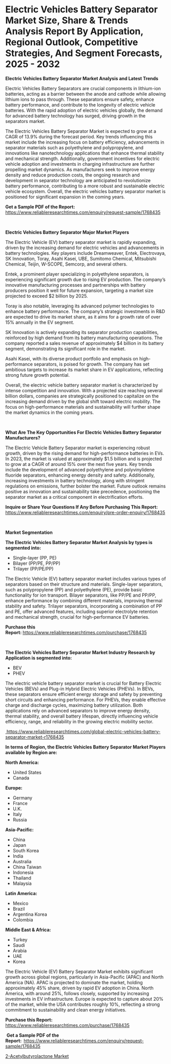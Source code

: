 <p><h1>Electric Vehicles Battery Separator Market Size, Share & Trends Analysis Report By Application, Regional Outlook, Competitive Strategies, And Segment Forecasts, 2025 - 2032</h1></p><p><strong>Electric Vehicles Battery Separator Market Analysis and Latest Trends</strong></p>
<p><p>Electric Vehicles Battery Separators are crucial components in lithium-ion batteries, acting as a barrier between the anode and cathode while allowing lithium ions to pass through. These separators ensure safety, enhance battery performance, and contribute to the longevity of electric vehicle batteries. With the rapid adoption of electric vehicles globally, the demand for advanced battery technology has surged, driving growth in the separators market.</p><p>The Electric Vehicles Battery Separator Market is expected to grow at a CAGR of 13.9% during the forecast period. Key trends influencing this market include the increasing focus on battery efficiency, advancements in separator materials such as polyethylene and polypropylene, and innovations like nanotechnology applications that enhance thermal stability and mechanical strength. Additionally, government incentives for electric vehicle adoption and investments in charging infrastructure are further propelling market dynamics. As manufacturers seek to improve energy density and reduce production costs, the ongoing research and development in separator technology are anticipated to revolutionize battery performance, contributing to a more robust and sustainable electric vehicle ecosystem. Overall, the electric vehicles battery separator market is positioned for significant expansion in the coming years.</p></p>
<p><strong>Get a Sample PDF of the Report:&nbsp;</strong> <a href="https://www.reliableresearchtimes.com/enquiry/request-sample/1768435?utm_campaign=1558&utm_medium=2&utm_source=Github&utm_content=ia&utm_term=02022025&utm_id=electric-vehicles-battery-separator">https://www.reliableresearchtimes.com/enquiry/request-sample/1768435</a></p>
<p>&nbsp;</p>
<p><strong>Electric Vehicles Battery Separator Major Market Players</strong></p>
<p><p>The Electric Vehicle (EV) battery separator market is rapidly expanding, driven by the increasing demand for electric vehicles and advancements in battery technologies. Key players include Dreamweaver, Entek, Electrovaya, SK Innovation, Toray, Asahi Kasei, UBE, Sumitomo Chemical, Mitsubishi Chemical, Teijin, W-SCOPE, Semcorp, and several others.</p><p>Entek, a prominent player specializing in polyethylene separators, is experiencing significant growth due to rising EV production. The company’s innovative manufacturing processes and partnerships with battery producers position it well for future expansion, targeting a market size projected to exceed $2 billion by 2025.</p><p>Toray is also notable, leveraging its advanced polymer technologies to enhance battery performance. The company’s strategic investments in R&D are expected to drive its market share, as it aims for a growth rate of over 15% annually in the EV segment.</p><p>SK Innovation is actively expanding its separator production capabilities, reinforced by high demand from its battery manufacturing operations. The company reported a sales revenue of approximately $4 billion in its battery segment, demonstrating its significant role in the market.</p><p>Asahi Kasei, with its diverse product portfolio and emphasis on high-performance separators, is poised for growth. The company has set ambitious targets to increase its market share in EV applications, reflecting strong future growth potential.</p><p>Overall, the electric vehicle battery separator market is characterized by intense competition and innovation. With a projected size reaching several billion dollars, companies are strategically positioned to capitalize on the increasing demand driven by the global shift toward electric mobility. The focus on high-performance materials and sustainability will further shape the market dynamics in the coming years.</p></p>
<p>&nbsp;</p>
<p><strong>What Are The Key Opportunities For Electric Vehicles Battery Separator Manufacturers?</strong></p>
<p><p>The Electric Vehicle Battery Separator market is experiencing robust growth, driven by the rising demand for high-performance batteries in EVs. In 2023, the market is valued at approximately $1.5 billion and is projected to grow at a CAGR of around 15% over the next five years. Key trends include the development of advanced polyethylene and polyvinylidene fluoride separators, enhancing energy density and safety. Additionally, increasing investments in battery technology, along with stringent regulations on emissions, further bolster the market. Future outlook remains positive as innovation and sustainability take precedence, positioning the separator market as a critical component in electrification efforts.</p></p>
<p><strong>Inquire or Share Your Questions If Any Before Purchasing This Report:</strong> <a href="https://www.reliableresearchtimes.com/enquiry/pre-order-enquiry/1768435?utm_campaign=1558&utm_medium=2&utm_source=Github&utm_content=ia&utm_term=02022025&utm_id=electric-vehicles-battery-separator">https://www.reliableresearchtimes.com/enquiry/pre-order-enquiry/1768435</a></p>
<p>&nbsp;</p>
<p><strong>Market Segmentation</strong></p>
<p><strong>The Electric Vehicles Battery Separator Market Analysis by types is segmented into:</strong></p>
<p><ul><li>Single-layer (PP, PE)</li><li>Bilayer (PP/PE, PP/PP)</li><li>Trilayer (PP/PE/PP)</li></ul></p>
<p><p>The Electric Vehicle (EV) battery separator market includes various types of separators based on their structure and materials. Single-layer separators, such as polypropylene (PP) and polyethylene (PE), provide basic functionality for ion transport. Bilayer separators, like PP/PE and PP/PP, enhance performance by combining different materials, improving thermal stability and safety. Trilayer separators, incorporating a combination of PP and PE, offer advanced features, including superior electrolyte retention and mechanical strength, crucial for high-performance EV batteries.</p></p>
<p><strong>Purchase this Report:&nbsp;</strong><a href="https://www.reliableresearchtimes.com/purchase/1768435?utm_campaign=1558&utm_medium=2&utm_source=Github&utm_content=ia&utm_term=02022025&utm_id=electric-vehicles-battery-separator">https://www.reliableresearchtimes.com/purchase/1768435</a></p>
<p>&nbsp;</p>
<p><strong>The Electric Vehicles Battery Separator Market Industry Research by Application is segmented into:</strong></p>
<p><ul><li>BEV</li><li>PHEV</li></ul></p>
<p><p>The electric vehicle battery separator market is crucial for Battery Electric Vehicles (BEVs) and Plug-in Hybrid Electric Vehicles (PHEVs). In BEVs, these separators ensure efficient energy storage and safety by preventing short circuits and enhancing performance. For PHEVs, they enable effective charge and discharge cycles, maximizing battery utilization. Both applications rely on advanced separators to improve energy density, thermal stability, and overall battery lifespan, directly influencing vehicle efficiency, range, and reliability in the growing electric mobility sector.</p></p>
<p><a href="https://www.reliableresearchtimes.com/global-electric-vehicles-battery-separator-market-r1768435?utm_campaign=1558&utm_medium=2&utm_source=Github&utm_content=ia&utm_term=02022025&utm_id=electric-vehicles-battery-separator">&nbsp;https://www.reliableresearchtimes.com/global-electric-vehicles-battery-separator-market-r1768435</a></p>
<p><strong>In terms of Region, the Electric Vehicles Battery Separator Market Players available by Region are:</strong></p>
<p>
    <p> <strong> North America: </strong>
        <ul>
            <li>United States</li>
            <li>Canada</li>
        </ul>
        </p> 
    <p> <strong> Europe: </strong>
        <ul>
            <li>Germany</li>
            <li>France</li>
            <li>U.K.</li>
            <li>Italy</li>
            <li>Russia</li>
        </ul>
        </p> 
    <p> <strong> Asia-Pacific: </strong>
        <ul>
            <li>China</li>
            <li>Japan</li>
            <li>South Korea</li>
            <li>India</li>
            <li>Australia</li>
            <li>China Taiwan</li>
            <li>Indonesia</li>
            <li>Thailand</li>
            <li>Malaysia</li>
        </ul>
        </p> 
    <p> <strong> Latin America: </strong>
        <ul>
            <li>Mexico</li>
            <li>Brazil</li>
            <li>Argentina Korea</li>
            <li>Colombia</li>
        </ul>
        </p> 
    <p> <strong> Middle East & Africa: </strong>
        <ul>
            <li>Turkey</li>
            <li>Saudi</li>
            <li>Arabia</li>
            <li>UAE</li>
            <li>Korea</li>
        </ul>
    </p>
    </p>
<p><p>The Electric Vehicle (EV) Battery Separator Market exhibits significant growth across global regions, particularly in Asia-Pacific (APAC) and North America (NA). APAC is projected to dominate the market, holding approximately 45% share, driven by rapid EV adoption in China. North America, with around 25%, follows closely, supported by increasing investments in EV infrastructure. Europe is expected to capture about 20% of the market, while the USA contributes roughly 10%, reflecting a strong commitment to sustainability and clean energy initiatives.</p></p>
<p><strong>Purchase this Report: </strong><a href="https://www.reliableresearchtimes.com/purchase/1768435?utm_campaign=1558&utm_medium=2&utm_source=Github&utm_content=ia&utm_term=02022025&utm_id=electric-vehicles-battery-separator">https://www.reliableresearchtimes.com/purchase/1768435</a></p>
<p>&nbsp;<strong>Get a Sample PDF of the Report:&nbsp;&nbsp;</strong><a href="https://www.reliableresearchtimes.com/enquiry/request-sample/1768435?utm_campaign=1558&utm_medium=2&utm_source=Github&utm_content=ia&utm_term=02022025&utm_id=electric-vehicles-battery-separator">https://www.reliableresearchtimes.com/enquiry/request-sample/1768435</a></p>
<p><strong></strong></p>
<p><p><a href="https://github.com/mookiesville/Market-Research-Report-List-1/blob/main/2-acetylbutyrolactone-market.md?utm_campaign=1558&utm_medium=2&utm_source=Github&utm_content=ia&utm_term=02022025&utm_id=electric-vehicles-battery-separator">2-Acetylbutyrolactone Market</a></p></p>